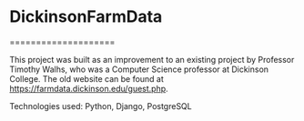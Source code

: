 # DickinsonFarmData
====================

This project was built as an improvement to an existing project by Professor Timothy Walhs, who was a Computer Science professor at Dickinson College.
The old website can be found at https://farmdata.dickinson.edu/guest.php.

Technologies used: Python, Django, PostgreSQL
